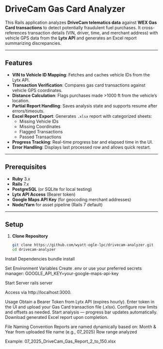 # DriveCam Gas Card Analyzer

This Rails application analyzes **DriveCam telematics data** against **WEX Gas Card transactions** to detect potentially fraudulent fuel purchases. It cross-references transaction details (VIN, driver, time, and merchant address) with vehicle GPS data from the **Lytx API** and generates an Excel report summarizing discrepancies.

---

## Features

- **VIN to Vehicle ID Mapping**: Fetches and caches vehicle IDs from the Lytx API.
- **Transaction Verification**: Compares gas card transactions against vehicle GPS coordinates.
- **Distance Calculation**: Flags purchases made >1000 ft from the vehicle’s location.
- **Partial Report Handling**: Saves analysis state and supports resume after errors/timeouts.
- **Excel Report Export**: Generates `.xlsx` report with categorized sheets:
  - Missing Vehicle IDs
  - Missing Coordinates
  - Flagged Transactions
  - Passed Transactions
- **Progress Tracking**: Real-time progress bar and elapsed time in the UI.
- **Error Handling**: Displays last processed row and allows quick restart.

---

## Prerequisites

- **Ruby** 3.x  
- **Rails** 7.x  
- **PostgreSQL** (or SQLite for local testing)  
- **Lytx API Access** (Bearer token)  
- **Google Maps API Key** (for geocoding merchant addresses)  
- **Node/Yarn** for asset pipeline (Rails 7 default)  

---

## Setup

1. **Clone Repository**
   ```bash
   git clone https://github.com/wyatt-ogle-lpc/drivecam-analyzer.git
   cd drivecam-analyzer
   
Install Dependencies
bundle install

Set Environment Variables
Create .env or use your preferred secrets manager:
GOOGLE_API_KEY=your-google-maps-api-key

Start Server
rails server

Access via http://localhost:3000.

Usage
Obtain a Bearer Token from Lytx API (expires hourly).
Enter token in the UI and upload your Gas Card transaction file (.xlsx).
Configure row limits and offsets as needed.
Start analysis — progress bar updates automatically.
Download generated Excel report upon completion.

File Naming Convention
Reports are named dynamically based on:
Month & Year from uploaded file name (e.g., 07_2025)
Row range analyzed

Example:
07_2025_DriveCam_Gas_Report_2_to_150.xlsx

